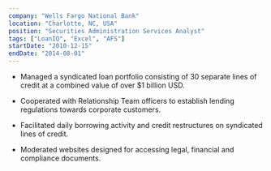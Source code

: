 ```yaml
---
company: "Wells Fargo National Bank"
location: "Charlotte, NC, USA"
position: "Securities Administration Services Analyst"
tags: ["LoanIQ", "Excel", "AFS"]
startDate: "2010-12-15"
endDate: "2014-08-01"
---
```


- Managed a syndicated loan portfolio consisting of 30 separate lines of credit at a combined value of over \$1 billion USD.</p>

* Cooperated with Relationship Team officers to establish lending regulations towards corporate customers.</p>

* Facilitated daily borrowing activity and credit restructures on syndicated lines of credit.
</p>

* Moderated websites designed for accessing legal, financial and compliance documents.</p>
